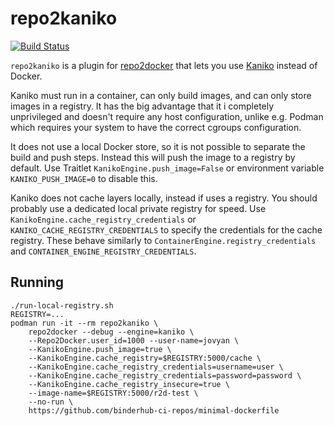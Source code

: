 # repo2kaniko

[![Build Status](https://github.com/manics/repo2kaniko/actions/workflows/build.yml/badge.svg)](https://github.com/manics/repo2kaniko/actions/workflows/build.yml)

`repo2kaniko` is a plugin for [repo2docker](http://repo2docker.readthedocs.io) that lets you use [Kaniko](https://github.com/GoogleContainerTools/kaniko) instead of Docker.

Kaniko must run in a container, can only build images, and can only store images in a registry.
It has the big advantage that it i completely unprivileged and doesn't require any host configuration, unlike e.g. Podman which requires your system to have the correct cgroups configuration.

It does not use a local Docker store, so it is not possible to separate the build and push steps.
Instead this will push the image to a registry by default.
Use Traitlet `KanikoEngine.push_image=False` or environment variable `KANIKO_PUSH_IMAGE=0` to disable this.

Kaniko does not cache layers locally, instead if uses a registry.
You should probably use a dedicated local private registry for speed.
Use `KanikoEngine.cache_registry_credentials` or `KANIKO_CACHE_REGISTRY_CREDENTIALS` to specify the credentials for the cache registry.
These behave similarly to `ContainerEngine.registry_credentials` and `CONTAINER_ENGINE_REGISTRY_CREDENTIALS`.

## Running

```
./run-local-registry.sh
REGISTRY=...
podman run -it --rm repo2kaniko \
    repo2docker --debug --engine=kaniko \
    --Repo2Docker.user_id=1000 --user-name=jovyan \
    --KanikoEngine.push_image=true \
    --KanikoEngine.cache_registry=$REGISTRY:5000/cache \
    --KanikoEngine.cache_registry_credentials=username=user \
    --KanikoEngine.cache_registry_credentials=password=password \
    --KanikoEngine.cache_registry_insecure=true \
    --image-name=$REGISTRY:5000/r2d-test \
    --no-run \
    https://github.com/binderhub-ci-repos/minimal-dockerfile
```
